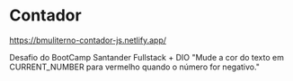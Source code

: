 # Contador
https://bmuliterno-contador-js.netlify.app/

Desafio do BootCamp Santander Fullstack + DIO
"Mude a cor do texto em CURRENT_NUMBER para vermelho quando o número for negativo."
